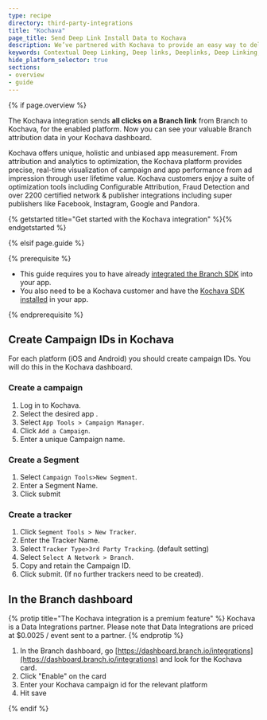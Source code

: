 ```yaml
---
type: recipe
directory: third-party-integrations
title: "Kochava"
page_title: Send Deep Link Install Data to Kochava
description: We’ve partnered with Kochava to provide an easy way to deliver Branch installs and attributions to your Kochava dashboard. Learn how to set it up.
keywords: Contextual Deep Linking, Deep links, Deeplinks, Deep Linking, Deeplinking, Deferred Deep Linking, Deferred Deeplinking, Google App Indexing, Google App Invites, Apple Universal Links, Apple Spotlight Search, Facebook App Links, AppLinks, Deepviews, Deep views, Analytics, Install Data, Kochava
hide_platform_selector: true
sections:
- overview
- guide
---
```


{% if page.overview %}

The Kochava integration sends **all clicks on a Branch link** from Branch to Kochava, for the enabled platform. Now you can see your valuable Branch attribution data in your Kochava dashboard. 

Kochava offers unique, holistic and unbiased app measurement. From attribution and analytics to optimization, the Kochava platform provides precise, real-time visualization of campaign and app performance from ad impression through user lifetime value. Kochava customers enjoy a suite of optimization tools including Configurable Attribution, Fraud Detection and over 2200 certified network & publisher integrations including super publishers like Facebook, Instagram, Google and Pandora.

{% getstarted title="Get started with the Kochava integration" %}{% endgetstarted %}

{% elsif page.guide %}

{% prerequisite %}

- This guide requires you to have already [integrated the Branch SDK]({{base.url}}/getting-started/sdk-integration-guide) into your app.
- You also need to be a Kochava customer and have the [Kochava SDK installed](http://support.kochava.com/sdk-integration) in your app. 

{% endprerequisite %}

## Create Campaign IDs in Kochava

For each platform (iOS and Android) you should create campaign IDs. You will do this in the Kochava dashboard.

### Create a campaign

1. Log in to Kochava.
1. Select the desired app .
1. Select `App Tools > Campaign Manager`.
1. Click `Add a Campaign`.
1. Enter a unique Campaign name.

### Create a Segment

1. Select `Campaign Tools>New Segment`.
1. Enter a Segment Name.
1. Click submit

### Create a tracker

1. Click `Segment Tools > New Tracker`.
1. Enter the Tracker Name.
1. Select `Tracker Type>3rd Party Tracking`. (default setting)
1. Select `Select A Network > Branch`.
1. Copy and retain the Campaign ID.
1. Click submit. (If no further trackers need to be created).

## In the Branch dashboard

{% protip title="The Kochava integration is a premium feature" %}
Kochava is a Data Integrations partner. Please note that Data Integrations are priced at $0.0025 / event sent to a partner. 
{% endprotip %}

1. In the Branch dashboard, go [https://dashboard.branch.io/integrations](https://dashboard.branch.io/integrations) and look for the Kochava card. 
1. Click "Enable" on the card
1. Enter your Kochava campaign id for the relevant platform
1. Hit save

{% endif %}